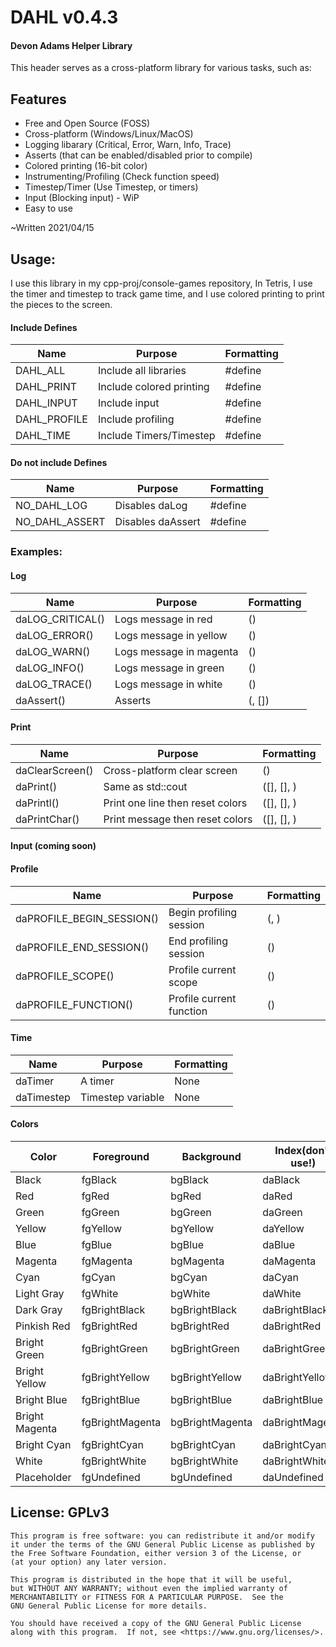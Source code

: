 # DAHL v0.4.3
#### Devon Adams Helper Library

This header serves as a cross-platform library for various tasks, such as:

## Features
  * Free and Open Source (FOSS)
  * Cross-platform (Windows/Linux/MacOS)
  * Logging libarary (Critical, Error, Warn, Info, Trace)
  * Asserts (that can be enabled/disabled prior to compile)
  * Colored printing (16-bit color)
  * Instrumenting/Profiling (Check function speed)
  * Timestep/Timer (Use Timestep, or timers)
  * Input (Blocking input) - WiP
  * Easy to use

~Written 2021/04/15

## Usage:
I use this library in my cpp-proj/console-games repository,
In Tetris, I use the timer and timestep to track game time, and I use colored printing to print the pieces to the screen.
#### Include Defines
Name | Purpose | Formatting
---- | ------- | ----------
DAHL_ALL | Include all libraries | #define
DAHL_PRINT | Include colored printing | #define
DAHL_INPUT | Include input | #define
DAHL_PROFILE | Include profiling | #define
DAHL_TIME | Include Timers/Timestep | #define
#### Do not include Defines
Name | Purpose | Formatting
---- | ------- | ----------
NO_DAHL_LOG | Disables daLog | #define
NO_DAHL_ASSERT | Disables daAssert | #define

### Examples:
#### Log
Name | Purpose | Formatting
---- | ------- | ----------
daLOG_CRITICAL()  | Logs message in red | (<message goes here>)
daLOG_ERROR()  | Logs message in yellow | (<message goes here>)
daLOG_WARN()  | Logs message in magenta | (<message goes here>)
daLOG_INFO()  | Logs message in green | (<message goes here>)
daLOG_TRACE()  | Logs message in white | (<message goes here>)
daAssert()  | Asserts | (<statement>, [<message goes here>])
#### Print
Name | Purpose | Formatting
---- | ------- | ----------
daClearScreen() | Cross-platform clear screen | ()
daPrint() | Same as std::cout | ([<FGColor>], [<BGColor>], <message>)
daPrintl() | Print one line then reset colors | ([<FGColor>], [<BGColor>], <message>)
daPrintChar() | Print message then reset colors | ([<FGColor>], [<BGColor>], <message>)
#### Input (coming soon)
#### Profile
Name | Purpose | Formatting
---- | ------- | ----------
daPROFILE_BEGIN_SESSION() | Begin profiling session | (<session name>, <export file.json>)
daPROFILE_END_SESSION() | End profiling session | ()
daPROFILE_SCOPE() | Profile current scope | (<name>)
daPROFILE_FUNCTION() | Profile current function | (<name>)
#### Time
Name | Purpose | Formatting
---- | ------- | ----------
daTimer | A timer | None
daTimestep | Timestep variable | None
#### Colors
Color | Foreground | Background | Index(don't use!)
----- | ---------- | ---------- | -----------------
Black | fgBlack | bgBlack | daBlack
Red | fgRed | bgRed | daRed
Green | fgGreen |  bgGreen | daGreen
Yellow | fgYellow | bgYellow | daYellow
Blue | fgBlue | bgBlue | daBlue
Magenta | fgMagenta | bgMagenta | daMagenta
Cyan | fgCyan | bgCyan | daCyan
Light Gray | fgWhite | bgWhite | daWhite
Dark Gray | fgBrightBlack | bgBrightBlack | daBrightBlack
Pinkish Red | fgBrightRed | bgBrightRed | daBrightRed
Bright Green | fgBrightGreen | bgBrightGreen | daBrightGreen
Bright Yellow | fgBrightYellow | bgBrightYellow  | daBrightYellow
Bright Blue | fgBrightBlue | bgBrightBlue | daBrightBlue
Bright Magenta | fgBrightMagenta | bgBrightMagenta | daBrightMagenta
Bright Cyan | fgBrightCyan | bgBrightCyan | daBrightCyan
White | fgBrightWhite | bgBrightWhite | daBrightWhite
Placeholder | fgUndefined | bgUndefined | daUndefined

## License: GPLv3
    This program is free software: you can redistribute it and/or modify
    it under the terms of the GNU General Public License as published by
    the Free Software Foundation, either version 3 of the License, or
    (at your option) any later version.

    This program is distributed in the hope that it will be useful,
    but WITHOUT ANY WARRANTY; without even the implied warranty of
    MERCHANTABILITY or FITNESS FOR A PARTICULAR PURPOSE.  See the
    GNU General Public License for more details.

    You should have received a copy of the GNU General Public License
    along with this program.  If not, see <https://www.gnu.org/licenses/>.